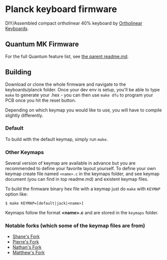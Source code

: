Planck keyboard firmware
======================
DIY/Assembled compact ortholinear 40% keyboard by [Ortholinear Keyboards](http://ortholinearkeyboards.com).

## Quantum MK Firmware

For the full Quantum feature list, see [the parent readme.md](/readme.md).

## Building

Download or clone the whole firmware and navigate to the keyboards/planck folder. Once your dev env is setup, you'll be able to type `make` to generate your .hex - you can then use `make dfu` to program your PCB once you hit the reset button. 

Depending on which keymap you would like to use, you will have to compile slightly differently.

### Default
To build with the default keymap, simply run `make`.

### Other Keymaps
Several version of keymap are available in advance but you are recommended to define your favorite layout yourself. To define your own keymap create file named `<name>.c` in the keymaps folder, and see keymap document (you can find in top readme.md) and existent keymap files.

To build the firmware binary hex file with a keymap just do `make` with `KEYMAP` option like:
```
$ make KEYMAP=[default|jack|<name>]
```
Keymaps follow the format **__\<name\>.c__** and are stored in the `keymaps` folder.

### Notable forks (which some of the keymap files are from)
- [Shane's Fork](https://github.com/shanecelis/tmk_keyboard/tree/master/keyboard/planck)
- [Pierre's Fork](https://github.com/pcarrier/tmk_keyboard/blob/pcarrier/planck/keyboard/gh60/keymap_planck.c)
- [Nathan's Fork](https://github.com/nathanrosspowell/tmk_keyboard/tree/planck-jack/keyboard/planck)
- [Matthew's Fork](https://github.com/pepers/tmk_keyboard/tree/master/keyboard/planck_grid)
